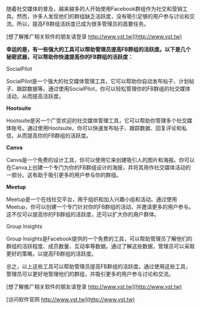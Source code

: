 随着社交媒体的普及，越来越多的人开始使用Facebook群组作为社交和营销工具。然而，许多人发现他们的群组缺乏活跃度，没有吸引足够的用户参与讨论和交流。所以，提高FB群组活跃度已成为很多管理员的首要任务。

[想了解推广相关软件的朋友请登录 http://www.vst.tw](http://www.vst.tw)

**幸运的是，有一些强大的工具可以帮助管理员提高FB群组的活跃度。以下是几个秘密武器，可以帮助你快速提高你的FB群组的活跃度：**

SocialPilot

SocialPilot是一个强大的社交媒体管理工具，它可以帮助你自动发布帖子、计划帖子、跟踪数据等。通过使用SocialPilot，你可以轻松管理你的FB群组的社交媒体活动，从而提高活跃度。

**Hootsuite**

Hootsuite是另一个广受欢迎的社交媒体管理工具，它可以帮助你管理多个社交媒体账号。通过使用Hootsuite，你可以快速发布帖子、跟踪数据、回复评论和私信，从而提高你的FB群组的活跃度。

**Canva**

Canva是一个免费的设计工具，你可以使用它来创建吸引人的图片和海报。你可以在Canva上创建一个专门为你的FB群组设计的海报，并将其用作社交媒体活动的一部分。这有助于吸引更多的用户参与你的群组。

**Meetup**

Meetup是一个在线社交平台，用于组织和加入兴趣小组和活动。通过使用Meetup，你可以创建一个专门针对你的FB群组的活动，并邀请更多的用户参与。这不仅可以提高你的FB群组的活跃度，还可以扩大你的用户群体。

Group Insights

Group Insights是Facebook提供的一个免费的工具，可以帮助管理员了解他们的群组的活跃程度、成员数量、互动率等数据。通过了解这些数据，管理员可以采取更好的策略，以提高FB群组的活跃度。

总之，以上这些工具可以帮助管理员提高FB群组的活跃度。通过使用这些工具，管理员可以更好地管理他们的群组，并吸引更多的用户参与讨论和交流。

[想了解推广相关软件的朋友请登录 http://www.vst.tw](http://www.vst.tw)


[访问软件官网 http://www.vst.tw](http://www.vst.tw)

